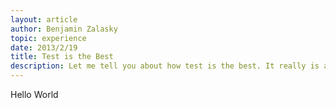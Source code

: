 ```yaml
--- 
layout: article
author: Benjamin Zalasky
topic: experience
date: 2013/2/19
title: Test is the Best
description: Let me tell you about how test is the best. It really is awesome... not kidding at all. So sincere. So, so sincere.
---
```


Hello World